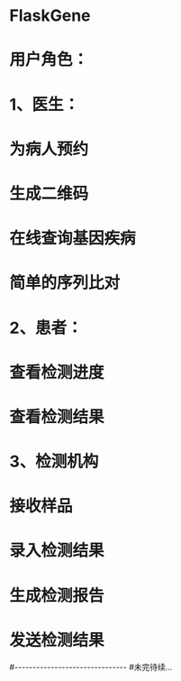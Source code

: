 # FlaskGene
# 用户角色：
#	1、医生：
#		为病人预约
#		生成二维码
#		在线查询基因疾病
#		简单的序列比对
#	2、患者：
#		查看检测进度
#		查看检测结果
#	3、检测机构
#		接收样品
#		录入检测结果
#		生成检测报告
#		发送检测结果
#-------------------------------
#未完待续...
